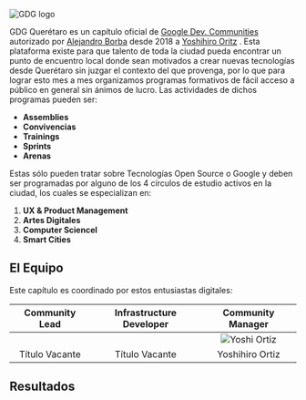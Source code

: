 ![GDG logo]()

GDG Querétaro es un capítulo oficial de [Google Dev. Communities](https://developers.google.com/community) autorizado por [Alejandro Borba](https://www.linkedin.com/in/ale-borba/) desde 2018 a [Yoshihiro Oritz]() . Esta plataforma existe para que talento de toda la ciudad pueda encontrar un punto de encuentro local donde sean motivados a crear nuevas tecnologías desde Querétaro sin juzgar el contexto del que provenga, por lo que para lograr esto mes a mes organizamos programas formativos de fácil acceso a público en general sin ánimos de lucro.
Las actividades de dichos programas pueden ser:

* **Assemblies**
* **Convivencias**
* **Trainings**
* **Sprints**
* **Arenas**

Estas sólo pueden tratar sobre Tecnologías Open Source o Google y deben ser programadas por alguno de los 4 círculos de estudio activos en la ciudad, los cuales se especializan en:

1. **UX & Product Management**
1. **Artes Digitales**
1. **Computer Sciencel**
1. **Smart Cities**

## El Equipo
Este capítulo es coordinado por estos entusiastas digitales:

| Community Lead | Infrastructure Developer | Community Manager |
| :-:            | :-:                      | :-:               |
| ![]() | ![]() | ![Yoshi Ortiz]() |
| Título Vacante | Título Vacante | Yoshihiro Ortiz |


## Resultados
